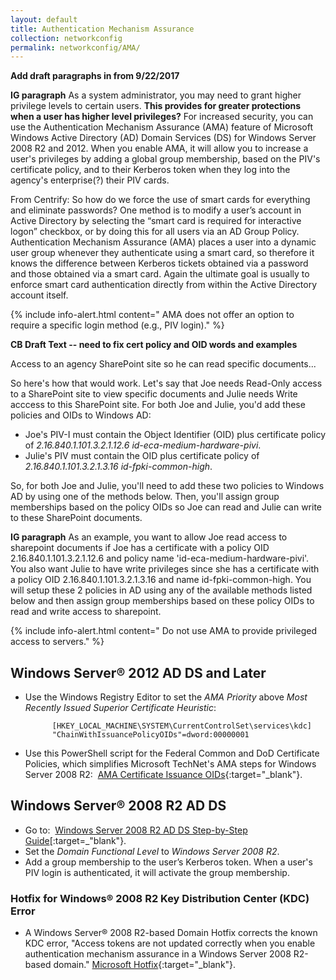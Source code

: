 ```yaml
---
layout: default
title: Authentication Mechanism Assurance
collection: networkconfig
permalink: networkconfig/AMA/
---
```

**Add draft paragraphs in from 9/22/2017**

**IG paragraph** As a system administrator, you may need to grant higher privilege levels to certain users. **This provides for greater protections when a user has higher level privileges?** For increased security, you can use the Authentication Mechanism Assurance (AMA) feature of Microsoft Windows Active Directory (AD) Domain Services (DS) for Windows Server 2008 R2 and 2012. When you enable AMA, it will allow you to increase a user's privileges by adding a global group membership, based on the PIV's certificate policy, and to their Kerberos token when they log into the agency's enterprise(?) their PIV cards.

From Centrify:  So how do we force the use of smart cards for everything and eliminate passwords?  One method is to modify a user’s account in Active Directory by selecting the “smart card is required for interactive logon” checkbox, or by doing this for all users via an AD Group Policy.  
Authentication Mechanism Assurance (AMA) places a user into a dynamic user group whenever they authenticate using a smart card, so therefore it knows the difference between Kerberos tickets obtained via a password and those obtained via a smart card.  Again the ultimate goal is usually to enforce smart card authentication directly from within the Active Directory account itself.


{% include info-alert.html content=" AMA does not offer an option to require a specific login method (e.g., PIV login)." %}

**CB Draft Text -- need to fix cert policy and OID words and examples**

Access to an agency SharePoint site so he can read specific documents...

So here's how that would work. Let's say that Joe needs Read-Only access to a SharePoint site to view specific documents and Julie needs Write acccess to this SharePoint site. For both Joe and Julie, you'd add these policies and OIDs to Windows AD: 

* Joe's PIV-I must contain the Object Identifier (OID) plus certificate policy of _2.16.840.1.101.3.2.1.12.6 id-eca-medium-hardware-pivi_. 
* Julie's PIV must contain the OID plus certificate policy of _2.16.840.1.101.3.2.1.3.16 id-fpki-common-high_. 

So, for both Joe and Julie, you'll need to add<!--add?--> these two policies to Windows AD by using one of the methods below. Then, you'll assign group memberships based on the policy OIDs so Joe can read and Julie can write to these SharePoint documents.<!--Where is SharePoint located? Does it matter? Cloud, https website, shared drive?-->

**IG paragraph** As an example, you want to allow Joe read access to sharepoint documents if Joe has a certificate with a policy OID 2.16.840.1.101.3.2.1.12.6 and policy name 'id-eca-medium-hardware-pivi'. You also want Julie to have write privileges since she has a certificate with a policy OID 2.16.840.1.101.3.2.1.3.16 and name id-fpki-common-high. You will setup these 2 policies in AD using any of the available methods listed below and then assign group memberships based on these policy OIDs to read and write access to sharepoint.

{% include info-alert.html content=" Do not use AMA to provide privileged access to servers." %}

## Windows Server® 2012 AD DS and Later

* Use the Windows Registry Editor to set the _AMA Priority_ above _Most Recently Issued Superior Certificate Heuristic_:

            [HKEY_LOCAL_MACHINE\SYSTEM\CurrentControlSet\services\kdc]
            "ChainWithIssuancePolicyOIDs"=dword:00000001

* Use this PowerShell script for the Federal Common and DoD Certificate Policies, which simplifies Microsoft TechNet's AMA steps for Windows Server 2008 R2:&nbsp;&nbsp;[AMA Certificate Issuance OIDs](https://github.com/GSA/ficam-scripts/tree/auth-mech-assurance/_AMA){:target="_blank"}. <!--This link will change after the pull request is merged with staging.  "C.S.' stated "TechNet article for Windows Server 2012" was wrong. I can find no such TechNet article for Windows Server 2012. The only TechNet article about AMA is for Windows Server 2008 R2, after extensive searching. Does the TechNet Windows Server 2008 R2 article apply also to Windows Server 2012? Maybe the only difference in AMA implementation between 2012 and 2008 R2 is that 2008 R2 requires the KDC Patch and MS fixed this for 2012...?-->

## Windows Server® 2008 R2 AD DS

* Go to:&nbsp;&nbsp;[Windows Server 2008 R2 AD DS Step-by-Step Guide](https://technet.microsoft.com/en-us/library/dd378897(v=WS.10).aspx)[:target=_"blank"}.
* Set the _Domain Functional Level_ to _Windows Server 2008 R2_.
* Add a group membership to the user’s Kerberos token. When a user's PIV login is authenticated, it will activate the group membership.

### Hotfix for Windows® 2008 R2 Key Distribution Center (KDC) Error

* A Windows Server® 2008 R2-based Domain Hotfix corrects the known KDC error, "Access tokens are not updated correctly when you enable authentication mechanism assurance in a Windows Server 2008 R2-based domain." [Microsoft Hotfix](https://support.microsoft.com/en-us/help/2771254/access-tokens-are-not-updated-correctly-when-you-enable-authentication){:target="_blank"}. 

